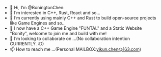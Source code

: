 - 👋 Hi, I’m @BoningtonChen
- 👀 I’m interested in C++, Rust, React and so...
- 🌱 I’m currently using mainly C++ and Rust to build open-source projects like Game Engines and so..
- 🥰 I now have a C++ Game Engine "FUNTAL" and a Static Website "Bonity", welcome to join me and build with me!
- 💞️ I’m looking to collaborate on ...(No collaboration intention CURRENTLY. :D)
- 📫 How to reach me ...(Personal MAILBOX:yikun.chen@163.com)

<!---
BoningtonChen/BoningtonChen is a ✨ special ✨ repository because its `README.md` (this file) appears on your GitHub profile.
You can click the Preview link to take a look at your changes.
--->

